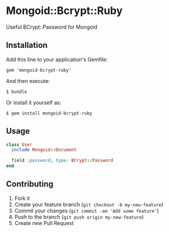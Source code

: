 # Mongoid::Bcrypt::Ruby

Useful BCrypt::Password for Mongoid

## Installation

Add this line to your application's Gemfile:

    gem 'mongoid-bcrypt-ruby'

And then execute:

    $ bundle

Or install it yourself as:

    $ gem install mongoid-bcrypt-ruby

## Usage

```ruby
class User
  include Mongoid::Document

  field :password, type: BCrypt::Password
end
```

## Contributing

1. Fork it
2. Create your feature branch (`git checkout -b my-new-feature`)
3. Commit your changes (`git commit -am 'Add some feature'`)
4. Push to the branch (`git push origin my-new-feature`)
5. Create new Pull Request
